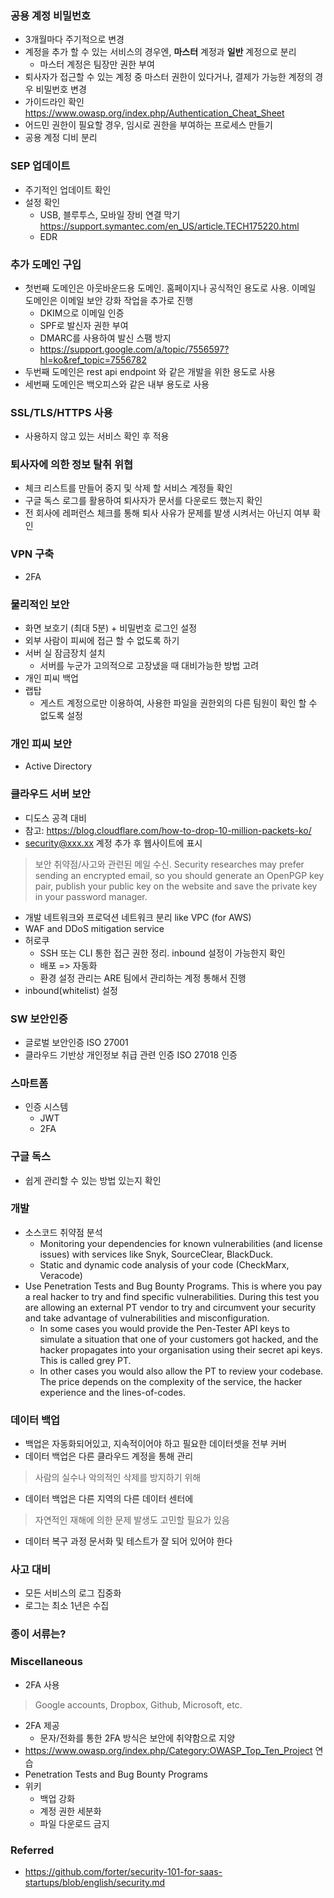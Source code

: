 ### 공용 계정 비밀번호

  - 3개월마다 주기적으로 변경
  - 계정을 추가 할 수 있는 서비스의 경우엔, **마스터** 계정과 **일반** 계정으로 분리
    - 마스터 계정은 팀장만 권한 부여
  - 퇴사자가 접근할 수 있는 계정 중 마스터 권한이 있다거나, 결제가 가능한 계정의 경우 비밀번호 변경
  - 가이드라인 확인 https://www.owasp.org/index.php/Authentication_Cheat_Sheet
  - 어드민 권한이 필요할 경우, 임시로 권한을 부여하는 프로세스 만들기
  - 공용 계정 디비 분리

### SEP 업데이트

- 주기적인 업데이트 확인
- 설정 확인
  - USB, 블루투스, 모바일 장비 연결 막기 https://support.symantec.com/en_US/article.TECH175220.html
  - EDR

### 추가 도메인 구입

- 첫번째 도메인은 아웃바운드용 도메인. 홈페이지나 공식적인 용도로 사용. 이메일 도메인은 이메일 보안 강화 작업을 추가로 진행
  - DKIM으로 이메일 인증
  - SPF로 발신자 권한 부여
  - DMARC를 사용하여 발신 스팸 방지
  - https://support.google.com/a/topic/7556597?hl=ko&ref_topic=7556782
- 두번째 도메인은 rest api endpoint 와 같은 개발을 위한 용도로 사용
- 세번째 도메인은 백오피스와 같은 내부 용도로 사용

### SSL/TLS/HTTPS 사용

- 사용하지 않고 있는 서비스 확인 후 적용

### 퇴사자에 의한 정보 탈취 위협

- 체크 리스트를 만들어 중지 및 삭제 할 서비스 계정들 확인
- 구글 독스 로그를 활용하여 퇴사자가 문서를 다운로드 했는지 확인
- 전 회사에 레퍼런스 체크를 통해 퇴사 사유가 문제를 발생 시켜서는 아닌지 여부 확인

### VPN 구축

- 2FA

### 물리적인 보안

- 화면 보호기 (최대 5분) + 비밀번호 로그인 설정
- 외부 사람이 피씨에 접근 할 수 없도록 하기
- 서버 실 잠금장치 설치
  - 서버를 누군가 고의적으로 고장냈을 때 대비가능한 방법 고려
- 개인 피씨 백업
- 랩탑
  - 게스트 계정으로만 이용하여, 사용한 파일을 권한외의 다른 팀원이 확인 할 수 없도록 설정

### 개인 피씨 보안
- Active Directory

### 클라우드 서버 보안

- 디도스 공격 대비
- 참고: https://blog.cloudflare.com/how-to-drop-10-million-packets-ko/
- security@xxx.xx 계정 추가 후 웹사이트에 표시
> 보안 취약점/사고와 관련된 메일 수신. Security researches may prefer sending an encrypted email, so you should generate an OpenPGP key pair, publish your public key on the website and save the private key in your password manager.
- 개발 네트워크와 프로덕션 네트워크 분리 like VPC (for AWS)
- WAF and DDoS mitigation service
- 허로쿠
  - SSH 또는 CLI 통한 접근 권한 정리. inbound 설정이 가능한지 확인
  - 배포 => 자동화
  - 환경 설정 관리는 ARE 팀에서 관리하는 계정 통해서 진행
- inbound(whitelist) 설정

### SW 보안인증

- 글로벌 보안인증 ISO 27001
- 클라우드 기반상 개인정보 취급 관련 인증 ISO 27018 인증

### 스마트폼

- 인증 시스템
  - JWT
  - 2FA

### 구글 독스

- 쉽게 관리할 수 있는 방법 있는지 확인

### 개발

- 소스코드 취약점 분석
  - Monitoring your dependencies for known vulnerabilities (and license issues) with services like Snyk, SourceClear, BlackDuck.
  - Static and dynamic code analysis of your code (CheckMarx, Veracode)
- Use Penetration Tests and Bug Bounty Programs. This is where you pay a real hacker to try and find specific vulnerabilities. During this test you are allowing an external PT vendor to try and circumvent your security and take advantage of vulnerabilities and misconfiguration.
  - In some cases you would provide the Pen-Tester API keys to simulate a situation that one of your customers got hacked, and the hacker propagates into your organisation using their secret api keys. This is called grey PT.
  - In other cases you would also allow the PT to review your codebase. The price depends on the complexity of the service, the hacker experience and the lines-of-codes.

### 데이터 백업

- 백업은 자동화되어있고, 지속적이어야 하고 필요한 데이터셋을 전부 커버
- 데이터 백업은 다른 클라우드 계정을 통해 관리
> 사람의 실수나 악의적인 삭제를 방지하기 위해
- 데이터 백업은 다른 지역의 다른 데이터 센터에
> 자연적인 재해에 의한 문제 발생도 고민할 필요가 있음
- 데이터 복구 과정 문서화 및 테스트가 잘 되어 있어야 한다

### 사고 대비

- 모든 서비스의 로그 집중화
- 로그는 최소 1년은 수집

### 종이 서류는?

### Miscellaneous

- 2FA 사용
> Google accounts, Dropbox, Github, Microsoft, etc.
- 2FA 제공
  - 문자/전화를 통한 2FA 방식은 보안에 취약함으로 지양
- https://www.owasp.org/index.php/Category:OWASP_Top_Ten_Project 연습
- Penetration Tests and Bug Bounty Programs
- 위키
  - 백업 강화
  - 계정 권한 세분화
  - 파일 다운로드 금지

### Referred

- https://github.com/forter/security-101-for-saas-startups/blob/english/security.md